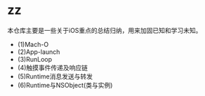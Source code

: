 # zz

本仓库主要是一些关于iOS重点的总结归纳，用来加固已知和学习未知。

- (1)Mach-O
- (2)App-launch
- (3)RunLoop
- (4)触摸事件传递及响应链
- (5)Runtime消息发送与转发
- (6)Runtime与NSObject(类与实例)
